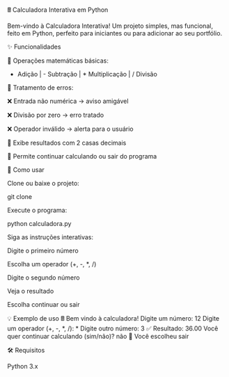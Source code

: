 🖩 Calculadora Interativa em Python

Bem-vindo à Calculadora Interativa!
Um projeto simples, mas funcional, feito em Python, perfeito para iniciantes ou para adicionar ao seu portfólio.

✨ Funcionalidades

🔹 Operações matemáticas básicas:
+ Adição | - Subtração | * Multiplicação | / Divisão

🔹 Tratamento de erros:

❌ Entrada não numérica → aviso amigável

❌ Divisão por zero → erro tratado

❌ Operador inválido → alerta para o usuário

🔹 Exibe resultados com 2 casas decimais

🔹 Permite continuar calculando ou sair do programa

🚀 Como usar

Clone ou baixe o projeto:

git clone <url-do-repositorio>


Execute o programa:

python calculadora.py


Siga as instruções interativas:

Digite o primeiro número

Escolha um operador (+, -, *, /)

Digite o segundo número

Veja o resultado

Escolha continuar ou sair

💡 Exemplo de uso
🖩 Bem vindo à calculadora!
Digite um número: 12
Digite um operador (+, -, *, /): *
Digite outro número: 3
✅ Resultado: 36.00
Você quer continuar calculando (sim/não)? não
👋 Você escolheu sair

🛠 Requisitos

Python 3.x
